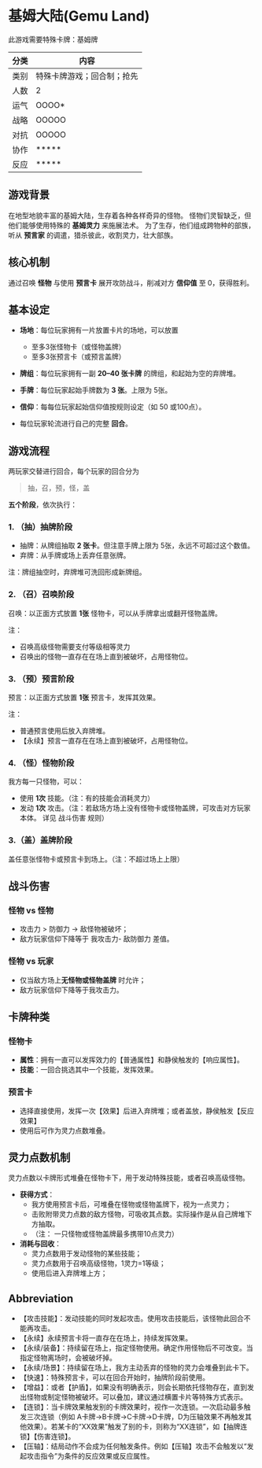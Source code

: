 # 基姆大陆(Gemu Land)

此游戏需要特殊卡牌：基姆牌

| 分类 | 内容            |
| -- | ------------- |
| 类别 | 特殊卡牌游戏；回合制；抢先 |
| 人数 | 2             |
| 运气 | OOOO\*        |
| 战略 | OOOOO         |
| 对抗 | OOOOO         |
| 协作 | \*\*\*\*\*    |
| 反应 | \*\*\*\*\*    |

## 游戏背景

在地型地貌丰富的基姆大陆，生存着各种各样奇异的怪物。
怪物们灵智缺乏，但他们能够使用特殊的 **基姆灵力** 来施展法术。
为了生存，他们组成跨物种的部族，听从 **预言家** 的调遣，猎杀彼此，收割灵力，壮大部族。

## 核心机制

通过召唤 **怪物** 与使用 **预言卡** 展开攻防战斗，削减对方 **信仰值** 至 0，获得胜利。

## 基本设定

- **场地**：每位玩家拥有一片放置卡片的场地，可以放置
  - 至多3张怪物卡（或怪物盖牌）
  - 至多3张预言卡（或预言盖牌）
- **牌组**：每位玩家拥有一副 **20–40 张卡牌** 的牌组，和起始为空的弃牌堆。
- **手牌**：每位玩家起始手牌数为 **3 张**。上限为 5张。
- **信仰**：每每位玩家起始信仰值按规则设定（如 50 或100点）。

- 每位玩家轮流进行自己的完整 **回合**。


## 游戏流程

两玩家交替进行回合，每个玩家的回合分为

> 抽，召，预，怪，盖

**五个阶段**，依次执行：

### 1. （抽）抽牌阶段

- 抽牌：从牌组抽取 **2 张卡**。但注意手牌上限为 5张，永远不可超过这个数值。
- 弃牌：从手牌或场上丢弃任意张牌。

注：牌组抽空时，弃牌堆可洗回形成新牌组。

### 2. （召）召唤阶段

召唤：以正面方式放置 **1张** 怪物卡，可以从手牌拿出或翻开怪物盖牌。

注：
- 召唤高级怪物需要支付等级相等灵力
- 召唤出的怪物一直存在在场上直到被破坏，占用怪物位。


### 3. （预）预言阶段

预言：以正面方式放置 **1张** 预言卡，发挥其效果。

注：
- 普通预言使用后放入弃牌堆。
- 【永续】预言一直存在在场上直到被破坏，占用怪物位。


### 4. （怪）怪物阶段

我方每一只怪物，可以：
- 使用 **1次** 技能。（注：有的技能会消耗灵力）
- 发动 **1次** 攻击。（注：若敌场方场上没有怪物卡或怪物盖牌，可攻击对方玩家本体。 详见 战斗伤害 规则）

### 3.（盖）盖牌阶段
盖任意张怪物卡或预言卡到场上。（注：不超过场上上限）

## 战斗伤害

### 怪物 vs 怪物

- 攻击力 > 防御力 → 敌怪物被破坏；
- 敌方玩家信仰下降等于 我攻击力- 敌防御力 差值。

### 怪物 vs 玩家

- 仅当敌方场上**无怪物或怪物盖牌** 时允许；
- 敌方玩家信仰下降等于我攻击力。

## 卡牌种类

### 怪物卡

- **属性**：拥有一直可以发挥效力的【普通属性】和静侯触发的【响应属性】。
- **技能**：一回合挑选其中一个技能，发挥效果。

### 预言卡

- 选择直接使用，发挥一次【效果】后进入弃牌堆；或者盖放，静侯触发【反应效果】
- 使用后可作为灵力点数堆叠。

## 灵力点数机制

灵力点数以卡牌形式堆叠在怪物卡下，用于发动特殊技能，或者召唤高级怪物。

- **获得方式**：
  - 我方使用预言卡后，可堆叠在怪物或怪物盖牌下，视为一点灵力； 
  - 击败附带灵力点数的敌方怪物，可吸收其点数。实际操作是从自己牌堆下方抽取。
  - （注： 一只怪物或怪物盖牌最多携带10点灵力）
- **消耗与回收**：
  - 灵力点数用于发动怪物的某些技能； 
  - 灵力点数用于召唤高级怪物，1灵力=1等级； 
  - 使用后进入弃牌堆上方；





## Abbreviation

- 【攻击技能】：发动技能的同时发起攻击。使用攻击技能后，该怪物此回合不能再攻击。
- 【永续】永续预言卡将一直存在在场上，持续发挥效果。
- 【永续/装备】：持续留在场上，指定怪物使用。确定作用怪物后不可改变。当指定怪物离场时，会被破坏掉。
- 【永续/场景】：持续留在场上，我方主动丢弃的怪物的灵力会堆叠到此卡下。
- 【快速】：特殊预言卡，可以在回合开始时，抽牌阶段前使用。
- 【增益】：或者【护盾】，如果没有明确表示，则会长期依托怪物存在，直到发出怪物或制定怪物被破坏。可以叠加，建议通过横置卡片等特殊方式表示。
- 【连锁】：当卡牌效果触发别的卡牌效果时，视作一次连锁。一次启动最多触发三次连锁（例如 A卡牌→B卡牌→C卡牌→D卡牌，D为压轴效果不再触发其他效果）。若某卡的“XX效果”触发了别的卡，则称为“XX连锁”，如【抽牌连锁】【伤害连锁】。
- 【压轴】：结局动作不会成为任何触发条件。例如【压轴】攻击不会触发以“发起攻击指令”为条件的反应效果或反应属性。